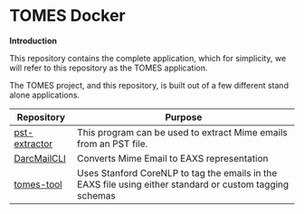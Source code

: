 # TOMES Docker
**Introduction**

This repository contains the complete application, which for simplicity, we will refer to this
repository as the TOMES application.

The TOMES project, and this repository, is built out of a few different stand alone applications.

Repository | Purpose
---------- | --------
[pst-extractor](https://github.com/StateArchivesOfNorthCarolina/pst-extractor) | This program can be used to extract Mime emails from an PST file.
[DarcMailCLI](https://github.com/StateArchivesOfNorthCarolina/DarcMailCLI) | Converts Mime Email to EAXS representation
[tomes-tool](https://github.com/StateArchivesOfNorthCarolina/tomes_tool) | Uses Stanford CoreNLP to tag the emails in the EAXS file using either standard or custom tagging schemas


